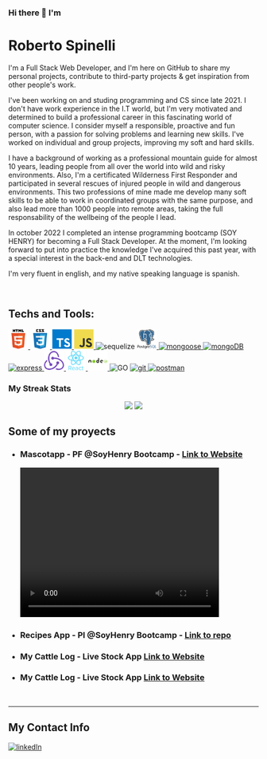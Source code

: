 ### Hi there 👋 I'm <h1> Roberto Spinelli </h1>

<!--
**RobTangle/RobTangle** is a ✨ _special_ ✨ repository because its `README.md` (this file) appears on your GitHub profile.

Here are some ideas to get you started:

- 🔭 I’m currently working on ...
- 🌱 I’m currently learning ...
- 👯 I’m looking to collaborate on ...
- 🤔 I’m looking for help with ...
- 💬 Ask me about ...
- 📫 How to reach me: ...
- 😄 Pronouns: ...
- ⚡ Fun fact: ...
-->

<p>I'm a Full Stack Web Developer, and I'm here on GitHub to share my personal projects, contribute to third-party projects & get inspiration from other people's work.

I've been working on and studing programming and CS since late 2021. I don't have work experience in the I.T world, but I'm very motivated and determined to build a professional career in this fascinating world of computer science. I consider myself a responsible, proactive and fun person, with a passion for solving problems and learning new skills. I've worked on individual and group projects, improving my soft and hard skills.

I have a background of working as a professional mountain guide for almost 10 years, leading people from all over the world into wild and risky environments. Also, I'm a certificated Wilderness First Responder and participated in several rescues of injured people in wild and dangerous environments. This two professions of mine made me develop many soft skills to be able to work in coordinated groups with the same purpose, and also lead more than 1000 people into remote areas, taking the full responsability of the wellbeing of the people I lead.

In october 2022 I completed an intense programming bootcamp (SOY HENRY) for becoming a Full Stack Developer.
At the moment, I'm looking forward to put into practice the knowledge I've acquired this past year, with a special interest in the back-end and DLT technologies.

I'm very fluent in english, and my native speaking language is spanish.

</p>

<br>

#### <h2 align="left">Techs and Tools:</h2>

<p align="left"> 
    <a href="https://www.w3.org/html/" target="_blank"> <img src="https://raw.githubusercontent.com/devicons/devicon/master/icons/html5/html5-original-wordmark.svg" alt="html5" width="40" height="40"/> </a> 
    <a href="https://www.w3schools.com/css/" target="_blank"> <img src="https://raw.githubusercontent.com/devicons/devicon/master/icons/css3/css3-original-wordmark.svg" alt="css3" width="40" height="40"/> </a> 
       <a href="https://www.typescriptlang.org/" target="_blank"> <img src="https://raw.githubusercontent.com/devicons/devicon/master/icons/typescript/typescript-original.svg" alt="typescript" width="40" height="40"/> </a> 
    <a href="https://developer.mozilla.org/en-US/docs/Web/JavaScript" target="_blank"> <img src="https://raw.githubusercontent.com/devicons/devicon/master/icons/javascript/javascript-original.svg" alt="javascript" width="40" height="40"/> </a> 
    <img src="https://cdn.jsdelivr.net/gh/devicons/devicon/icons/sequelize/sequelize-original.svg" alt="sequelize" width="40" height="40"/>
    <a href="https://www.postgresql.org" target="_blank"> <img src="https://raw.githubusercontent.com/devicons/devicon/master/icons/postgresql/postgresql-original-wordmark.svg" alt="postgresql" width="40" height="40"/> </a> 
    <a href="https://mongoosejs.com/" target="_blank"> <img src="https://img.icons8.com/color/512/mongoose.png" alt="mongoose" width="40" height="40"/> </>
    <a href="https://www.mongodb.com/" target="_blank"><img src="https://cdn.jsdelivr.net/gh/devicons/devicon/icons/mongodb/mongodb-original-wordmark.svg" alt="mongoDB" width="40" height="40"/></>
    <a href="https://expressjs.com" target="_blank"><img src="https://img.icons8.com/officel/512/express-js.png" alt="express" width="40" height="40" /> </a>
    <a href="https://redux.js.org" target="_blank"> <img src="https://raw.githubusercontent.com/devicons/devicon/master/icons/redux/redux-original.svg" alt="redux" width="40" height="40"/> </a>
    <a href="https://reactjs.org/" target="_blank"> <img src="https://raw.githubusercontent.com/devicons/devicon/master/icons/react/react-original-wordmark.svg" alt="react" width="40" height="40"/> </a> 
    <a href="https://nodejs.org" target="_blank"> <img src="https://raw.githubusercontent.com/devicons/devicon/master/icons/nodejs/nodejs-original-wordmark.svg" alt="nodejs" width="40" height="40"/> </a>
    <!-- <img src="https://cdn.jsdelivr.net/gh/devicons/devicon/icons/express/express-original-wordmark.svg" alt="express" width="40" height="40" background-color="white"/>
    <a href="https://expressjs.com" target="_blank"> <img src="https://raw.githubusercontent.com/devicons/devicon/master/icons/express/express-original-wordmark.svg" alt="express" width="40" height="40"/> </a>  -->
    <img src="https://cdn.jsdelivr.net/gh/devicons/devicon/icons/go/go-original-wordmark.svg" alt="GO" width="40" height="40" />
<!--     <a href="https://firebase.google.com/" target="_blank"> <img src="https://www.vectorlogo.zone/logos/firebase/firebase-icon.svg" alt="firebase" width="40" height="40"/> </a>  -->
    <a href="https://git-scm.com/" target="_blank"> <img src="https://www.vectorlogo.zone/logos/git-scm/git-scm-icon.svg" alt="git" width="40" height="40"/> </a> 
<a href="https://postman.com" target="_blank"> <img src="https://www.vectorlogo.zone/logos/getpostman/getpostman-icon.svg" alt="postman" width="40" height="40"/> </a> 




</p>

### My Streak Stats

<p align="center">

  <img src="https://github-readme-stats.vercel.app/api?username=RobTangle&hide=stars&show_icons=true&theme=dracula&line_height=40">
  <img src="https://github-readme-stats.vercel.app/api/top-langs/?username=RobTangle&count_private=true&theme=dracula">

<br>

### <h2>Some of my proyects </h2>

<ul>
<li>
 <h3>Mascotapp - PF @SoyHenry Bootcamp - <a href="https://mascotapps.vercel.app/">Link to Website</a></h3>  
   <video src="https://user-images.githubusercontent.com/105249699/195212222-35e337e7-44bf-403b-8825-58418f81fb78.mp4" width=400 height=300/></li>

   <li><h3> Recipes App - PI @SoyHenry Bootcamp - <a href="https://github.com/RobTangle/PI-Recipes-HENRY">Link to repo </a></h3></li>
    <li><h3> My Cattle Log - Live Stock App  <PERN> <a href="https://my-cattle-log.vercel.app/">Link to Website </a></h3></li>
         <li><h3> My Cattle Log - Live Stock App  <MERN> <a href="https://my-cattle-log-mern.vercel.app/">Link to Website </a></h3></li>
</ul>
<br>
<hr>

### <h2> My Contact Info </h2>

<a href="https://linkedin.com/in/roberto-augusto-spinelli-alcalde-980740244" target="_blank"> <img src="https://cdn.jsdelivr.net/gh/devicons/devicon/icons/linkedin/linkedin-original.svg" alt="linkedIn" width="40" height="40"/> </a>
